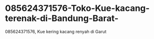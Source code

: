 # 085624371576-Toko-Kue-kacang-terenak-di-Bandung-Barat-
085624371576, Kue kering kacang renyah di Garut
